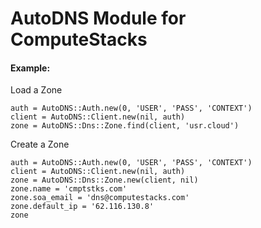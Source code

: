 # AutoDNS Module for ComputeStacks


#### Example:

Load a Zone
```
auth = AutoDNS::Auth.new(0, 'USER', 'PASS', 'CONTEXT')
client = AutoDNS::Client.new(nil, auth)
zone = AutoDNS::Dns::Zone.find(client, 'usr.cloud')
```

Create a Zone
```
auth = AutoDNS::Auth.new(0, 'USER', 'PASS', 'CONTEXT')
client = AutoDNS::Client.new(nil, auth)
zone = AutoDNS::Dns::Zone.new(client, nil)
zone.name = 'cmptstks.com'
zone.soa_email = 'dns@computestacks.com'
zone.default_ip = '62.116.130.8'
zone
```